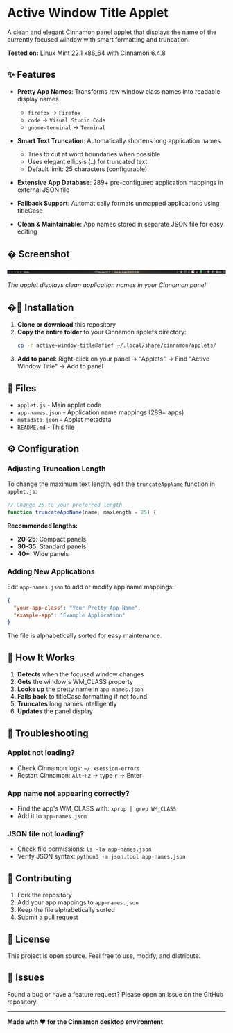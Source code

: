 # Active Window Title Applet

A clean and elegant Cinnamon panel applet that displays the name of the currently focused window with smart formatting and truncation.

**Tested on:** Linux Mint 22.1 x86_64 with Cinnamon 6.4.8

## ✨ Features

- **Pretty App Names**: Transforms raw window class names into readable display names
  - `firefox` → `Firefox`
  - `code` → `Visual Studio Code`
  - `gnome-terminal` → `Terminal`

- **Smart Text Truncation**: Automatically shortens long application names
  - Tries to cut at word boundaries when possible
  - Uses elegant ellipsis (`…`) for truncated text
  - Default limit: 25 characters (configurable)

- **Extensive App Database**: 289+ pre-configured application mappings in external JSON file

- **Fallback Support**: Automatically formats unmapped applications using titleCase

- **Clean & Maintainable**: App names stored in separate JSON file for easy editing

## � Screenshot

![Active Window Title Applet Example](images/example.png)

*The applet displays clean application names in your Cinnamon panel*

## �🚀 Installation

1. **Clone or download** this repository
2. **Copy the entire folder** to your Cinnamon applets directory:
   ```bash
   cp -r active-window-title@afief ~/.local/share/cinnamon/applets/
   ```
3. **Add to panel**: Right-click on your panel → "Applets" → Find "Active Window Title" → Add to panel

## 📁 Files

- `applet.js` - Main applet code
- `app-names.json` - Application name mappings (289+ apps)
- `metadata.json` - Applet metadata
- `README.md` - This file

## ⚙️ Configuration

### Adjusting Truncation Length

To change the maximum text length, edit the `truncateAppName` function in `applet.js`:

```javascript
// Change 25 to your preferred length
function truncateAppName(name, maxLength = 25) {
```

**Recommended lengths:**
- **20-25**: Compact panels
- **30-35**: Standard panels  
- **40+**: Wide panels

### Adding New Applications

Edit `app-names.json` to add or modify app name mappings:

```json
{
  "your-app-class": "Your Pretty App Name",
  "example-app": "Example Application"
}
```

The file is alphabetically sorted for easy maintenance.

## 🎯 How It Works

1. **Detects** when the focused window changes
2. **Gets** the window's WM_CLASS property
3. **Looks up** the pretty name in `app-names.json`
4. **Falls back** to titleCase formatting if not found
5. **Truncates** long names intelligently
6. **Updates** the panel display

## 🔧 Troubleshooting

### Applet not loading?
- Check Cinnamon logs: `~/.xsession-errors`
- Restart Cinnamon: `Alt+F2` → type `r` → Enter

### App name not appearing correctly?
- Find the app's WM_CLASS with: `xprop | grep WM_CLASS`
- Add it to `app-names.json`

### JSON file not loading?
- Check file permissions: `ls -la app-names.json`
- Verify JSON syntax: `python3 -m json.tool app-names.json`

## 🤝 Contributing

1. Fork the repository
2. Add your app mappings to `app-names.json`
3. Keep the file alphabetically sorted
4. Submit a pull request

## 📝 License

This project is open source. Feel free to use, modify, and distribute.

## 🐛 Issues

Found a bug or have a feature request? Please open an issue on the GitHub repository.

---

**Made with ❤️ for the Cinnamon desktop environment**
